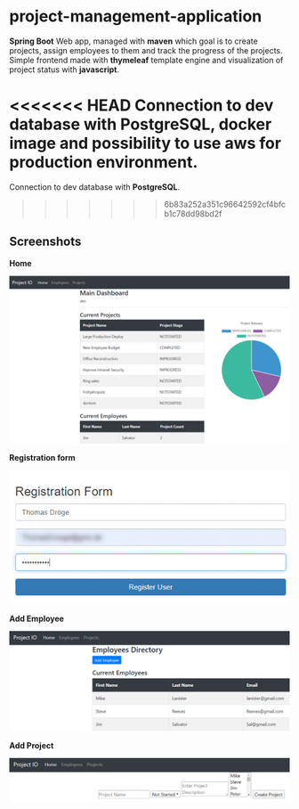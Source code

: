 # project-management-application

**Spring Boot** Web app, managed with **maven** which goal is to create projects, assign employees to them and track the progress of the projects. Simple frontend made with **thymeleaf** template engine and visualization of project status with **javascript**.

<<<<<<< HEAD
Connection to dev database with **PostgreSQL**, **docker** image and possibility to use **aws** for production environment.
=======
Connection to dev database with **PostgreSQL**.
>>>>>>> 6b83a252a351c96642592cf4bfcb1c78dd98bd2f


## Screenshots

**Home**

![image](https://github.com/ThomasDroege/project-management-application/blob/master/src/main/resources/static/home.PNG) 

**Registration form**

![image](https://github.com/ThomasDroege/project-management-application/blob/master/src/main/resources/static/registration_blur.PNG) 

**Add Employee**

![image](https://github.com/ThomasDroege/project-management-application/blob/master/src/main/resources/static/add_employee.PNG) 

**Add Project**

![image](https://github.com/ThomasDroege/project-management-application/blob/master/src/main/resources/static/add_project.PNG) 
